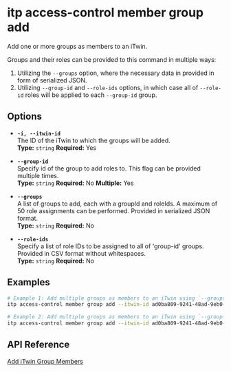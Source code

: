 # itp access-control member group add

Add one or more groups as members to an iTwin.

Groups and their roles can be provided to this command in multiple ways:
1) Utilizing the `--groups` option, where the necessary data in provided in form of serialized JSON.
2) Utilizing `--group-id` and `--role-ids` options, in which case all of `--role-id` roles will be applied to each `--group-id` group.

## Options

- **`-i, --itwin-id`**  
  The ID of the iTwin to which the groups will be added.  
  **Type:** `string` **Required:** Yes

- **`--group-id`**  
  Specify id of the group to add roles to. This flag can be provided multiple times.  
  **Type:** `string` **Required:** No **Multiple:** Yes

- **`--groups`**  
  A list of groups to add, each with a groupId and roleIds. A maximum of 50 role assignments can be performed. Provided in serialized JSON format.  
  **Type:** `string` **Required:** No

- **`--role-ids`**  
  Specify a list of role IDs to be assigned to all of 'group-id' groups. Provided in CSV format without whitespaces.  
  **Type:** `string` **Required:** No

## Examples

```bash
# Example 1: Add multiple groups as members to an iTwin using `--groups` option. Each specified group can be assigned different lists of roles.
itp access-control member group add --itwin-id ad0ba809-9241-48ad-9eb0-c8038c1a1d51 --groups '[{"groupId": "605e6f1e-b774-40f4-87cb-94ca7392c182", "roleIds": ["5abbfcef-0eab-472a-b5f5-5c5a43df34b1", "83ee0d80-dea3-495a-b6c0-7bb102ebbcc3"]}, {"groupId": "fb23fed5-182a-4ed1-b378-3b214fd3f043", "roleIds": ["5abbfcef-0eab-472a-b5f5-5c5a43df34b1"]}]'

# Example 2: Add multiple groups as members to an iTwin using `--group-id` and `--role-ids` options. Each specified group is assigned the same list of roles.
itp access-control member group add --itwin-id ad0ba809-9241-48ad-9eb0-c8038c1a1d51 --group-id 605e6f1e-b774-40f4-87cb-94ca7392c182 --group-id fb23fed5-182a-4ed1-b378-3b214fd3f043 --role-ids 5abbfcef-0eab-472a-b5f5-5c5a43df34b1,83ee0d80-dea3-495a-b6c0-7bb102ebbcc3
```

## API Reference

[Add iTwin Group Members](https://developer.bentley.com/apis/access-control-v2/operations/add-itwin-group-members/)